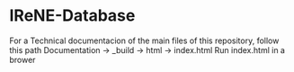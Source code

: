 # IReNE-Database

For a Technical documentacion of the main files of this repository, follow this path
Documentation -> _build -> html -> index.html
Run index.html in a brower



